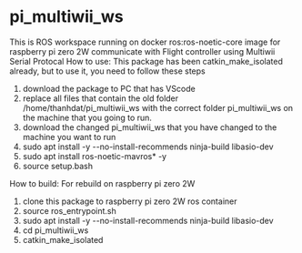 # pi_multiwii_ws
This is ROS workspace running on docker ros:ros-noetic-core image for raspberry pi zero 2W communicate with Flight controller using Multiwii Serial Protocal
How to use: This package has been catkin_make_isolated already, but to use it, you need to follow these steps
1. download the package to PC that has VScode
2. replace all files that contain the old folder /home/thanhdat/pi_multiwii_ws with the correct folder pi_multiwii_ws on the machine that you going to run. 
3. download the changed pi_multiwii_ws that you have changed to the machine you want to run
4. sudo apt install -y --no-install-recommends ninja-build libasio-dev
5. sudo apt install ros-noetic-mavros* -y
6. source setup.bash

How to build: For rebuild on raspberry pi zero 2W
1. clone this package to raspberry pi zero 2W ros container
2. source ros_entrypoint.sh
3. sudo apt install -y --no-install-recommends ninja-build libasio-dev
4. cd pi_multiwii_ws
5. catkin_make_isolated
